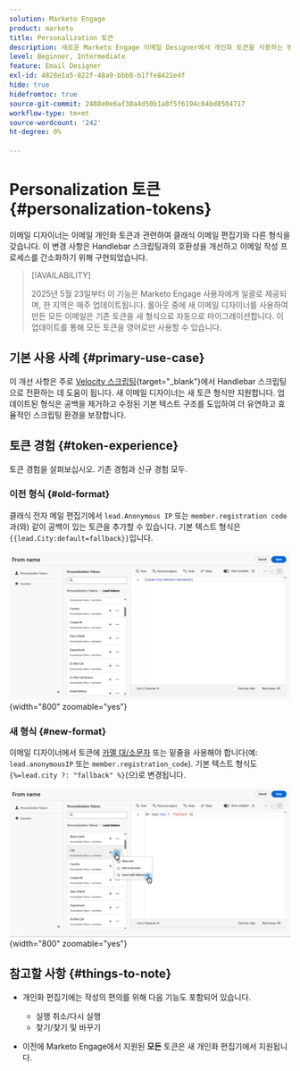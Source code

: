 ```yaml
---
solution: Marketo Engage
product: marketo
title: Personalization 토큰
description: 새로운 Marketo Engage 이메일 Designer에서 개인화 토큰을 사용하는 방법을 알아봅니다
level: Beginner, Intermediate
feature: Email Designer
exl-id: 4828e1a5-822f-48a9-bbb8-b1ffe8421e4f
hide: true
hidefromtoc: true
source-git-commit: 2488e0e6af38a4d50b1a8f5f6194c64bd8504717
workflow-type: tm+mt
source-wordcount: '242'
ht-degree: 0%

---
```


# Personalization 토큰 {#personalization-tokens}

이메일 디자이너는 이메일 개인화 토큰과 관련하여 클래식 이메일 편집기와 다른 형식을 갖습니다. 이 변경 사항은 Handlebar 스크립팅과의 호환성을 개선하고 이메일 작성 프로세스를 간소화하기 위해 구현되었습니다.

>[!AVAILABILITY]
>
>2025년 5월 23일부터 이 기능은 Marketo Engage 사용자에게 일괄로 제공되며, 한 지역은 매주 업데이트됩니다. 롤아웃 중에 새 이메일 디자이너를 사용하여 만든 모든 이메일은 기존 토큰을 새 형식으로 자동으로 마이그레이션합니다. 이 업데이트를 통해 모든 토큰을 영어로만 사용할 수 있습니다.

## 기본 사용 사례 {#primary-use-case}

이 개선 사항은 주로 [Velocity 스크립팅](https://experienceleague.adobe.com/ko/docs/marketo-developer/marketo/email-scripting){target="_blank"}에서 Handlebar 스크립팅으로 전환하는 데 도움이 됩니다. 새 이메일 디자이너는 새 토큰 형식만 지원합니다. 업데이트된 형식은 공백을 제거하고 수정된 기본 텍스트 구조를 도입하여 더 유연하고 효율적인 스크립팅 환경을 보장합니다.

## 토큰 경험 {#token-experience}

토큰 경험을 살펴보십시오. 기존 경험과 신규 경험 모두.

### 이전 형식 {#old-format}

클래식 전자 메일 편집기에서 `lead.Anonymous IP` 또는 `member.registration code`과(와) 같이 공백이 있는 토큰을 추가할 수 있습니다. 기본 텍스트 형식은 `{{lead.City:default=fallback}}`입니다.

![](assets/personalization-tokens-1.png){width="800" zoomable="yes"}

### 새 형식 {#new-format}

이메일 디자이너에서 토큰에 [카멜 대/소문자](https://developer.mozilla.org/en-US/docs/Glossary/Camel_case) 또는 밑줄을 사용해야 합니다(예: `lead.anonymousIP` 또는 `member.registration_code`). 기본 텍스트 형식도 `{%=lead.city ?: "fallback" %}`(으)로 변경됩니다.

![](assets/personalization-tokens-2.png){width="800" zoomable="yes"}

## 참고할 사항 {#things-to-note}

* 개인화 편집기에는 작성의 편의를 위해 다음 기능도 포함되어 있습니다.

   * 실행 취소/다시 실행
   * 찾기/찾기 및 바꾸기

* 이전에 Marketo Engage에서 지원된 **모든** 토큰은 새 개인화 편집기에서 지원됩니다.
